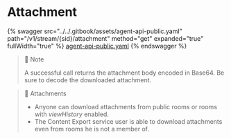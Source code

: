 # Attachment

{% swagger src="../../.gitbook/assets/agent-api-public.yaml" path="/v1/stream/{sid}/attachment" method="get" expanded="true" fullWidth="true" %}
[agent-api-public.yaml](../../.gitbook/assets/agent-api-public.yaml)
{% endswagger %}

> 🚧 Note
>
> A successful call returns the attachment body encoded in Base64. Be sure to decode the downloaded attachment.

> 📘 Attachments
>
> * Anyone can download attachments from public rooms or rooms with _viewHistory_ enabled.
> * The Content Export service user is able to download attachments even from rooms he is not a member of.

